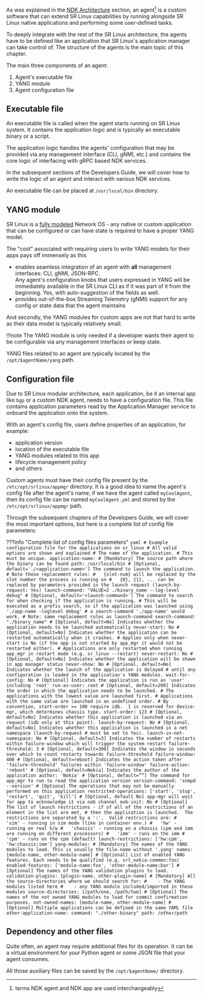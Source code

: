 As was explained in the [NDK Architecture](architecture.md) section, an agent[^1] is a custom software that can extend SR Linux capabilities by running alongside SR Linux native applications and performing some user-defined tasks.

To deeply integrate with the rest of the SR Linux architecture, the agents have to be defined like an application that SR Linux's application manager can take control of. The structure of the agents is the main topic of this chapter.

The main three components of an agent:

1. Agent's executable file
2. YANG module
3. Agent configuration file

## Executable file
An executable file is called when the agent starts running on SR Linux system. It contains the application logic and is typically an executable binary or a script.

The application logic handles the agents' configuration that may be provided via any management interface (CLI, gNMI, etc.) and contains the core logic of interfacing with gRPC based NDK services.

In the subsequent sections of the Developers Guide, we will cover how to write the logic of an agent and interact with various NDK services.

An executable file can be placed at `/usr/local/bin` directory.

## YANG module
SR Linux is a [fully modeled](../../yang/yang.md) Network OS - any native or custom application that can be configured or can have state is required to have a proper YANG model.

The "cost" associated with requiring users to write YANG models for their apps pays off immensely as this

* enables seamless integration of an agent with **all** management interfaces: CLI, gNMI, JSON-RPC.  
    Any agent's configuration knobs that users expressed in YANG will be immediately available in the SR Linux CLI as if it was part of it from the beginning. Yes, with auto-suggestion of the fields as well.
* provides out-of-the-box Streaming Telemetry (gNMI) support for any config or state data that the agent maintains

And secondly, the YANG modules for custom apps are not that hard to write as their data model is typically relatively small.

!!!note
    The YANG module is only needed if a developer wants their agent to be configurable via any management interfaces or keep state.

YANG files related to an agent are typically located by the `/opt/$agentName/yang` path.

## Configuration file
Due to SR Linux modular architecture, each application, be it an internal app like `bgp` or a custom NDK agent, needs to have a configuration file. This file contains application parameters read by the Application Manager service to onboard the application onto the system.

With an agent's config file, users define properties of an application, for example:

* application version
* location of the executable file
* YANG modules related to this app
* lifecycle management policy
* and others

Custom agents must have their config file present by the `/etc/opt/srlinux/appmgr` directory. It is a good idea to name the agent's config file after the agent's name; if we have the agent called `myCoolAgent`, then its config file can be named `myCoolAgent.yml` and stored by the `/etc/opt/srlinux/appmgr` path.

Through the subsequent chapters of the Developers Guide, we will cover the most important options, but here is a complete list of config file parameters:

???info "Complete list of config files parameters"
    ```yaml
    # Example configuration file for the applications on sr_linux
    # All valid options are shown and explained
    # The name of the application.
    # This must be unique.
    application-name:
        # [Mandatory] The source path where the binary can be found
        path: /usr/local/bin
        # [Optional, default='./<application-name>'] The command to launch the application.
        # Note these replacement rules:
        #   {slot-num} will be replaced by the slot number the process is running on
        #   {0}, {1}, ... can be replaced by parameters provided in the launch request (launch-by-request: Yes)
        launch-command: "VALUE=2 ./binary_name --log-level debug"
        # [Optional, default='<launch-command>'] The command to search for when checking if the application is running.
        # This will be executed as a prefix search, so if the application was launched using './app-name -loglevel debug'
        # a search-command './app-name' would work.
        # Note: same replacement rules as launch-command
        search-command: "./binary_name"
        # [Optional, default=No] Indicates whether the application needs to be launched automatically
        never-start: No
        # [Optional, default=No] Indicates whether the application can be restarted automatically when it crashes.
        # Applies only when never-start is No (if the app is not started by app_mgr it would not be restarted either).
        # Applications are only restarted when running app_mgr in restart mode (e.g. sr_linux --restart)
        never-restart: No
        # [Optional, default=No] Indicates whether the application will be shown in app manager status
        never-show: No
        # [Optional, default=No] Indicates whether the launch of the application is delayed
        # until any configuration is loaded in the application's YANG modules.
        wait-for-config: No
        # [Optional] Indicates the application is run as 'user' including 'root'
        run-as-user: root
        # [Optional, default=200] Indicates the order in which the application needs to be launched.
        # The applications with the lowest value are launched first.
        # Applications with the same value are launched in an undefined order.
        # By convention, start-order >= 100 require idb.  1 is reserved for device-mgr, which determines chassis type.
        start-order: 123
        # [Optional, default=No] Indicates whether this application is launched via an request (idb only at this point).
        launch-by-request: No
        # [Optional, default=No] Indicates whether this application is launched in a net namespace (launch-by-request
        # must be set to Yes).
        launch-in-net-namespace: No
        # [Optional, default=3] Indicates the number of restarts within failure-window which will trigger the system restart
        failure-threshold: 3
        # [Optional, default=300] Indicates the window in seconds over which to count restarts towards failure-threshold
        failure-window: 400
        # [Optional, default=reboot] Indicates the action taken after 'failure-threshold' failures within 'failure-window'
        failure-action: 'reboot'
        # [Optional, default=Nokia] Indicates the author of the application
        author: 'Nokia'
        # [Optional, default=””] The command for app_mgr to run to read the application version
        version-command: 'snmpd --version'
        # [Optional The operations that may not be manually performed on this application
        restricted-operations: ['start', 'stop', 'restart', 'quit', 'kill']
        # [Optional, default No] app-mgr will wait for app to acknowledge it via oob channel
        oob-init: No
        # [Optional] The list of launch restrictions - if of all of the restrictions of an element in the list are met,
        # then the application is launched.  The restrictions are separated by a ':'.  Valid restrictions are:
        #   'sim' - running in sim mode (like in container env.)
        #   'hw' - running on real h/w
        #   'chassis' - running on a chassis (cpm and imm are running on different processors)
        #   'imm' - runs on the imm
        #   'cpm' - runs on the cpm (default)
        launch-restrictions: ['hw:cpm', 'hw:chassis:imm']
        yang-modules:
            # [Mandatory] The names of the YANG modules to load. This is usually the file-name without '.yang'
            names: [module-name, other-module-name]
            # [Optional] List of enabled YANG features. Each needs to be qualified (e.g. srl_nokia-common:foo)
            enabled-features: ['module-name:foo', 'other-module-name:bar']
            # [Optional] The names of the YANG validation plugins to load.
            validation-plugins: [plugin-name, other-plugin-name]
            # [Mandatory] All the source-directories where we should search for:
            #    - The YANG modules listed here
            #    - any YANG module included/imported in these modules
            source-directories: [/path/one, /path/two]
            # [Optional] The names of the not owned YANG modules to load for commit confirmation purposes.
            not-owned-names: [module-name, other-module-name]
    # [Optional] Multiple applications can be defined in the same YAML file
    other-application-name:
        command: "./other-binary"
        path: /other/path
    ```

## Dependency and other files
Quite often, an agent may require additional files for its operation. It can be a virtual environment for your Python agent or some JSON file that your agent consumes.

All those auxiliary files can be saved by the `/opt/$agentName/` directory.

[^1]: terms NDK agent and NDK app are used interchangeably